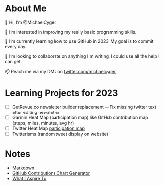 # About Me
👋 Hi, I’m @MichaelCyger.

👀 I’m interested in improving my really basic programming skills.

🌱 I’m currently learning how to use GitHub in 2023. My goal is to commit every day.

💞️ I’m looking to collaborate on anything I'm writing. I could use all the help I can get.

📫 Reach me via my DMs on [twitter.com/michaelcyger](twitter.com/michaelcyger)

# Learning Projects for 2023
- [ ] GetRevue.co newsletter builder replacement
--  Fix missing twitter text after editing newsletter
- [ ] Garmin Heat Map (participation map) like GitHub contribution map (steps, miles, minutes, avg hr)
- [ ] Twitter Heat Map [participation map](https://github.com/ptmt/twitter-contribution-chart)
- [ ] Twitterisms (random tweet display on website)

# Notes
- [Markdown](https://www.markdownguide.org/cheat-sheet/)
- [GitHub Contributions Chart Generator](https://github-contributions.vercel.app/)
- [What I Aspire To](https://twitter.com/tdinh_me/status/1609428874756247558)
